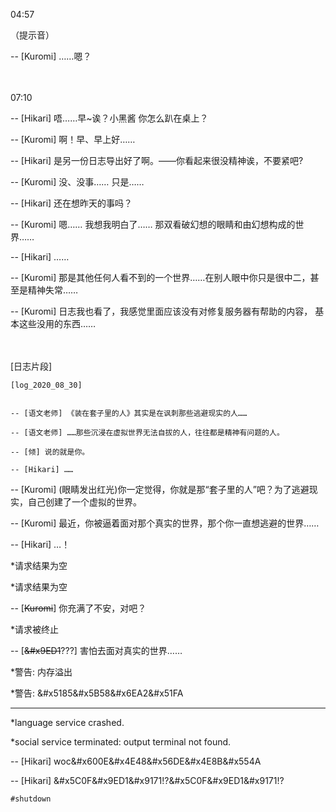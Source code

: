 04:57

（提示音）

-- [Kuromi] ……嗯？

<br/> </br>
07:10

-- [Hikari] 唔……早~诶？小黑酱 你怎么趴在桌上？

-- [Kuromi] 啊！早、早上好……

-- [Hikari] 是另一份日志导出好了啊。——你看起来很没精神诶，不要紧吧?

-- [Kuromi] 没、没事…… 只是……

-- [Hikari] 还在想昨天的事吗？

-- [Kuromi] 嗯…… 我想我明白了…… 那双看破幻想的眼睛和由幻想构成的世界……

-- [Hikari] ……

-- [Kuromi] 那是其他任何人看不到的一个世界……在别人眼中你只是很中二，甚至是精神失常……

-- [Kuromi] 日志我也看了，我感觉里面应该没有对修复服务器有帮助的内容， 基本这些没用的东西……

<br/> </br>
[日志片段]
```
[log_2020_08_30]


-- [语文老师] 《装在套子里的人》其实是在讽刺那些逃避现实的人……

-- [语文老师] ……那些沉浸在虚拟世界无法自拔的人，往往都是精神有问题的人。

-- [倾] 说的就是你。

-- [Hikari] ……
```

-- [Kuromi] (眼睛发出红光)你一定觉得，你就是那“套子里的人”吧？为了逃避现实，自己创建了一个虚拟的世界。

-- [Kuromi] 最近，你被逼着面对那个真实的世界，那个你一直想逃避的世界……

-- [Hikari] …！

*请求结果为空

*请求结果为空

-- [~~Kuromi~~] 你充满了不安，对吧？

*请求被终止

-- [~~&#x9ED1~~???] 害怕去面对真实的世界……

*警告: 内存溢出

*警告: &#x5185&#x5B58&#x6EA2&#x51FA
***
*language service crashed.

*social service terminated: output terminal not found.

-- [Hikari] woc&#x600E&#x4E48&#x56DE&#x4E8B&#x554A

-- [Hikari] &#x5C0F&#x9ED1&#x9171!?&#x5C0F&#x9ED1&#x9171!?

`#shutdown`
